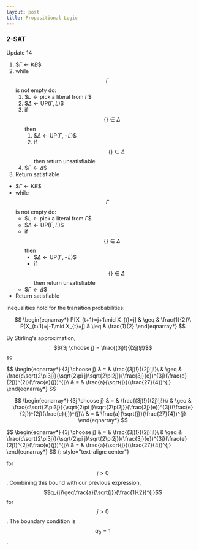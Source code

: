 ```yaml
---
layout: post
title: Propositional Logic
---
```


### 2-SAT

Update 14

1. \$$\Gamma\leftarrow KB$$
1. while $$\Gamma$$ is not empty do:
    1. \$$L\leftarrow\text{pick a literal from }\Gamma$$
    1. \$$\Delta\leftarrow\text{UP}(\Gamma,L)$$
    1. if $$\{\}\in\Delta$$ then
        1. \$$\Delta\leftarrow\text{UP}(\Gamma,\neg L)$$
        1. if $$\{\}\in\Delta$$ then return unsatisfiable
    1. \$$\Gamma\leftarrow\Delta$$
1. Return satisfiable


- \$$\Gamma\leftarrow KB$$
- while $$\Gamma$$ is not empty do:
    - \$$L\leftarrow\text{pick a literal from }\Gamma$$
    - \$$\Delta\leftarrow\text{UP}(\Gamma,L)$$
    - if $$\{\}\in\Delta$$ then
        - \$$\Delta\leftarrow\text{UP}(\Gamma,\neg L)$$
        - if $$\{\}\in\Delta$$ then return unsatisfiable
    - \$$\Gamma\leftarrow\Delta$$
- Return satisfiable


inequalities hold for the transition probabilities:

$$
\begin{eqnarray*}
P[X_{t+1}=j+1\mid X_{t}=j] & \geq & \frac{1}{2}\\
P[X_{t+1}=j-1\mid X_{t}=j] & \leq & \frac{1}{2}
\end{eqnarray*}
$$


By Stirling's approximation, $${3j \choose j} = \frac{(3j)!}{(2j)!j!}$$
so 

\$$
\begin{eqnarray*}
{3j \choose j} & = & \frac{(3j)!}{(2j)!j!}\\
 & \geq & \frac{c\sqrt{2\pi3j}}{\sqrt{2\pi j}\sqrt{2\pi2j}}(\frac{3j}{e})^{3j}(\frac{e}{2j})^{2j}(\frac{e}{j})^{j}\\
 & = & \frac{a}{\sqrt{j}}(\frac{27}{4})^{j}
\end{eqnarray*}
$$

$$
\begin{eqnarray*}
{3j \choose j} & = & \frac{(3j)!}{(2j)!j!}\\
 & \geq & \frac{c\sqrt{2\pi3j}}{\sqrt{2\pi j}\sqrt{2\pi2j}}(\frac{3j}{e})^{3j}(\frac{e}{2j})^{2j}(\frac{e}{j})^{j}\\
 & = & \frac{a}{\sqrt{j}}(\frac{27}{4})^{j}
\end{eqnarray*}
$$

\$$
\begin{eqnarray*}
{3j \choose j} & = & \frac{(3j)!}{(2j)!j!}\\
 & \geq & \frac{c\sqrt{2\pi3j}}{\sqrt{2\pi j}\sqrt{2\pi2j}}(\frac{3j}{e})^{3j}(\frac{e}{2j})^{2j}(\frac{e}{j})^{j}\\
 & = & \frac{a}{\sqrt{j}}(\frac{27}{4})^{j}
\end{eqnarray*}
$$
{: style="text-align: center"}

for $$j>0$$. Combining this bound with our previous expression, $$q_{j}\geq\frac{a}{\sqrt{j}}(\frac{1}{2})^{j}$$
for $$j>0$$. The boundary condition is $$q_{0}=1$$.